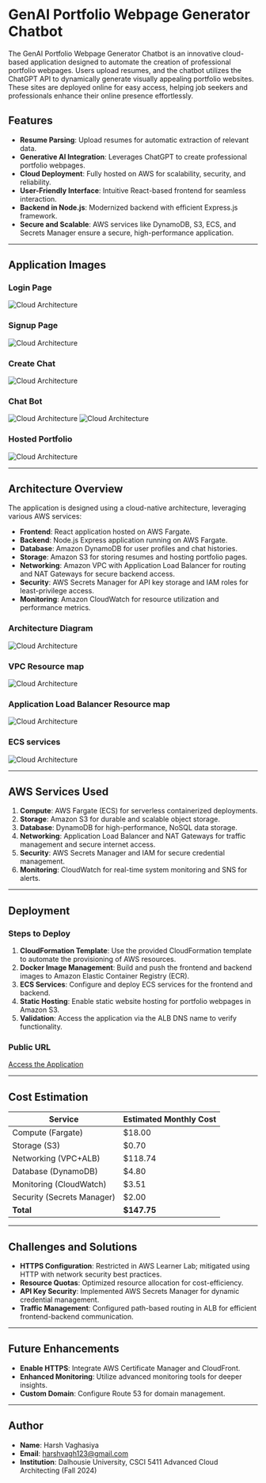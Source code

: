# GenAI Portfolio Webpage Generator Chatbot

The GenAI Portfolio Webpage Generator Chatbot is an innovative cloud-based application designed to automate the creation of professional portfolio webpages. Users upload resumes, and the chatbot utilizes the ChatGPT API to dynamically generate visually appealing portfolio websites. These sites are deployed online for easy access, helping job seekers and professionals enhance their online presence effortlessly.

## Features

- **Resume Parsing**: Upload resumes for automatic extraction of relevant data.
- **Generative AI Integration**: Leverages ChatGPT to create professional portfolio webpages.
- **Cloud Deployment**: Fully hosted on AWS for scalability, security, and reliability.
- **User-Friendly Interface**: Intuitive React-based frontend for seamless interaction.
- **Backend in Node.js**: Modernized backend with efficient Express.js framework.
- **Secure and Scalable**: AWS services like DynamoDB, S3, ECS, and Secrets Manager ensure a secure, high-performance application.

---

## Application Images

### Login Page
![Cloud Architecture](./screenshots/ui_login.png)

### Signup Page
![Cloud Architecture](./screenshots/ui_signup.png)

### Create Chat
![Cloud Architecture](./screenshots/ui_create_chat.png)

### Chat Bot
![Cloud Architecture](./screenshots/ui_chat_page.png)
![Cloud Architecture](./screenshots/ui_chat_page2.png)

### Hosted Portfolio
![Cloud Architecture](./screenshots/ui_potfolio_page.png)

---

## Architecture Overview

The application is designed using a cloud-native architecture, leveraging various AWS services:

- **Frontend**: React application hosted on AWS Fargate.
- **Backend**: Node.js Express application running on AWS Fargate.
- **Database**: Amazon DynamoDB for user profiles and chat histories.
- **Storage**: Amazon S3 for storing resumes and hosting portfolio pages.
- **Networking**: Amazon VPC with Application Load Balancer for routing and NAT Gateways for secure backend access.
- **Security**: AWS Secrets Manager for API key storage and IAM roles for least-privilege access.
- **Monitoring**: Amazon CloudWatch for resource utilization and performance metrics.

### Architecture Diagram
![Cloud Architecture](Diagram.svg)


### VPC Resource map
![Cloud Architecture](./screenshots/VPC.png)

### Application Load Balancer Resource map
![Cloud Architecture](./screenshots/ALB.png)

### ECS services
![Cloud Architecture](./screenshots/ECS.png)

---

## AWS Services Used

1. **Compute**: AWS Fargate (ECS) for serverless containerized deployments.
2. **Storage**: Amazon S3 for durable and scalable object storage.
3. **Database**: DynamoDB for high-performance, NoSQL data storage.
4. **Networking**: Application Load Balancer and NAT Gateways for traffic management and secure internet access.
5. **Security**: AWS Secrets Manager and IAM for secure credential management.
6. **Monitoring**: CloudWatch for real-time system monitoring and SNS for alerts.

---

## Deployment

### Steps to Deploy

1. **CloudFormation Template**: Use the provided CloudFormation template to automate the provisioning of AWS resources.
2. **Docker Image Management**: Build and push the frontend and backend images to Amazon Elastic Container Registry (ECR).
3. **ECS Services**: Configure and deploy ECS services for the frontend and backend.
4. **Static Hosting**: Enable static website hosting for portfolio webpages in Amazon S3.
5. **Validation**: Access the application via the ALB DNS name to verify functionality.

### Public URL
[Access the Application](http://portfoliochatbotalb-2070134174.us-east-1.elb.amazonaws.com/)

---

## Cost Estimation

| **Service**         | **Estimated Monthly Cost** |
|----------------------|----------------------------|
| Compute (Fargate)   | $18.00                     |
| Storage (S3)        | $0.70                      |
| Networking (VPC+ALB)| $118.74                    |
| Database (DynamoDB) | $4.80                      |
| Monitoring (CloudWatch)| $3.51                  |
| Security (Secrets Manager)| $2.00              |
| **Total**           | **$147.75**               |

---

## Challenges and Solutions

- **HTTPS Configuration**: Restricted in AWS Learner Lab; mitigated using HTTP with network security best practices.
- **Resource Quotas**: Optimized resource allocation for cost-efficiency.
- **API Key Security**: Implemented AWS Secrets Manager for dynamic credential management.
- **Traffic Management**: Configured path-based routing in ALB for efficient frontend-backend communication.

---

## Future Enhancements

- **Enable HTTPS**: Integrate AWS Certificate Manager and CloudFront.
- **Enhanced Monitoring**: Utilize advanced monitoring tools for deeper insights.
- **Custom Domain**: Configure Route 53 for domain management.

---

## Author

- **Name**: Harsh Vaghasiya
- **Email**: [harshvagh123@gmail.com](mailto:email@example.com)
- **Institution**: Dalhousie University, CSCI 5411 Advanced Cloud Architecting (Fall 2024)
